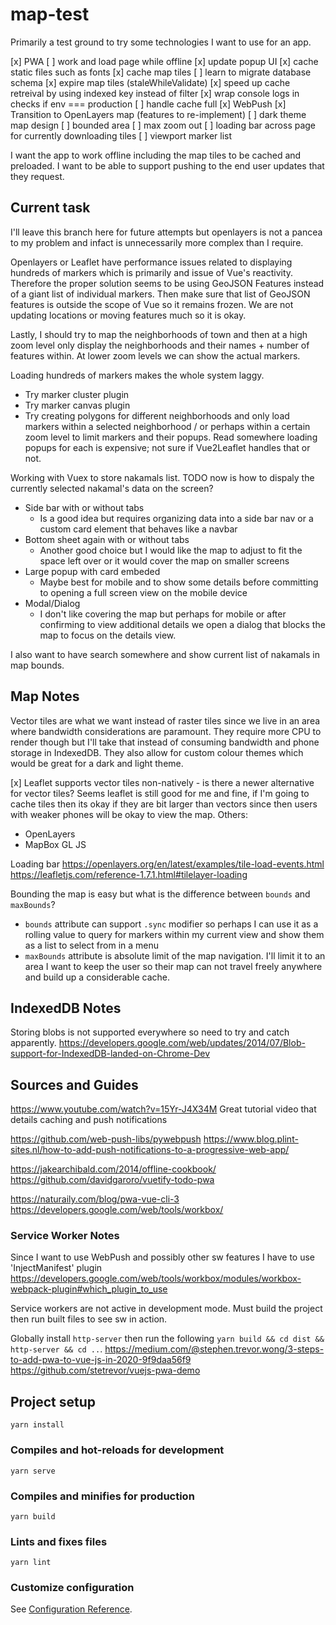 # map-test

Primarily a test ground to try some technologies I want to use for an app.

[x] PWA
  [ ] work and load page while offline
  [x] update popup UI
  [x] cache static files such as fonts
  [x] cache map tiles
    [ ] learn to migrate database schema
    [x] expire map tiles (staleWhileValidate)
    [x] speed up cache retreival by using indexed key instead of filter
    [x] wrap console logs in checks if env === production
    [ ] handle cache full
[x] WebPush
[x] Transition to OpenLayers map (features to re-implement)
  [ ] dark theme map design
  [ ] bounded area
  [ ] max zoom out
  [ ] loading bar across page for currently downloading tiles
  [ ] viewport marker list

I want the app to work offline including the map tiles to be cached and preloaded.
I want to be able to support pushing to the end user updates that they request.


## Current task

I'll leave this branch here for future attempts but openlayers is not a pancea to my problem and infact is unnecessarily more complex than I require.

Openlayers or Leaflet have performance issues related to displaying hundreds of markers which is primarily and issue of Vue's reactivity. Therefore the proper solution seems to be using GeoJSON Features instead of a giant list of individual markers. Then make sure that list of GeoJSON features is outside the scope of Vue so it remains frozen. We are not updating locations or moving features much so it is okay.

Lastly, I should try to map the neighborhoods of town and then at a high zoom level only display the neighborhoods and their names + number of features within. At lower zoom levels we can show the actual markers.

Loading hundreds of markers makes the whole system laggy.
  - Try marker cluster plugin
  - Try marker canvas plugin
  - Try creating polygons for different neighborhoods and only load markers within a selected neighborhood / or perhaps within a certain zoom level to limit markers and their popups. Read somewhere loading popups for each is expensive; not sure if Vue2Leaflet handles that or not.

Working with Vuex to store nakamals list. TODO now is how to dispaly the currently selected 
nakamal's data on the screen?
  - Side bar with or without tabs
    - Is a good idea but requires organizing data into a side bar nav or a custom card element that behaves like a navbar
  - Bottom sheet again with or without tabs
    - Another good choice but I would like the map to adjust to fit the space left over or it would cover the map on smaller screens
  - Large popup with card embeded
    - Maybe best for mobile and to show some details before committing to opening a full screen view on the mobile device
  - Modal/Dialog
    - I don't like covering the map but perhaps for mobile or after confirming to view additional details we open a dialog that blocks the map to focus on the details view.

I also want to have search somewhere and show current list of nakamals in map bounds.


## Map Notes

Vector tiles are what we want instead of raster tiles since we live in an area where bandwidth
considerations are paramount. They require more CPU to render though but I'll take that instead 
of consuming bandwidth and phone storage in IndexedDB. They also allow for custom colour themes 
which would be great for a dark and light theme.

[x] Leaflet supports vector tiles non-natively - is there a newer alternative for vector tiles?
  Seems leaflet is still good for me and fine, if I'm going to cache tiles then its okay if they 
  are bit larger than vectors since then users with weaker phones will be okay to view the map.
Others:
  - OpenLayers
  - MapBox GL JS

Loading bar
https://openlayers.org/en/latest/examples/tile-load-events.html
https://leafletjs.com/reference-1.7.1.html#tilelayer-loading

Bounding the map is easy but what is the difference between `bounds` and `maxBounds`?
  - `bounds` attribute can support `.sync` modifier so perhaps I can use it as a rolling value to query for markers within my current view and show them as a list to select from in a menu
  - `maxBounds` attribute is absolute limit of the map navigation. I'll limit it to an area I want to keep the user so their map can not travel freely anywhere and build up a considerable cache.


## IndexedDB Notes

Storing blobs is not supported everywhere so need to try and catch apparently.
https://developers.google.com/web/updates/2014/07/Blob-support-for-IndexedDB-landed-on-Chrome-Dev


## Sources and Guides

https://www.youtube.com/watch?v=15Yr-J4X34M
Great tutorial video that details caching and push notifications

https://github.com/web-push-libs/pywebpush
https://www.blog.plint-sites.nl/how-to-add-push-notifications-to-a-progressive-web-app/

https://jakearchibald.com/2014/offline-cookbook/
https://github.com/davidgaroro/vuetify-todo-pwa

https://naturaily.com/blog/pwa-vue-cli-3
https://developers.google.com/web/tools/workbox/


### Service Worker Notes

Since I want to use WebPush and possibly other sw features I have to use 'InjectManifest' plugin
https://developers.google.com/web/tools/workbox/modules/workbox-webpack-plugin#which_plugin_to_use

Service workers are not active in development mode. Must build the project then run built files to 
see sw in action.

Globally install `http-server` then run the following `yarn build && cd dist && http-server && cd ..`.
https://medium.com/@stephen.trevor.wong/3-steps-to-add-pwa-to-vue-js-in-2020-9f9daa56f9
https://github.com/stetrevor/vuejs-pwa-demo


## Project setup
```
yarn install
```

### Compiles and hot-reloads for development
```
yarn serve
```

### Compiles and minifies for production
```
yarn build
```

### Lints and fixes files
```
yarn lint
```

### Customize configuration
See [Configuration Reference](https://cli.vuejs.org/config/).
